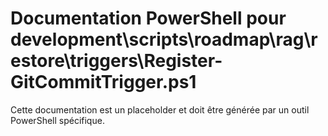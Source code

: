 # Documentation PowerShell pour development\scripts\roadmap\rag\restore\triggers\Register-GitCommitTrigger.ps1

Cette documentation est un placeholder et doit être générée par un outil PowerShell spécifique.
